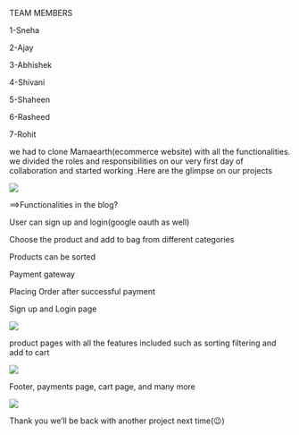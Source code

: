 TEAM MEMBERS

1-Sneha

2-Ajay

3-Abhishek

4-Shivani

5-Shaheen

6-Rasheed

7-Rohit

we had to clone Mamaearth(ecommerce website) with all the functionalities. we divided the roles and responsibilities on our very first day of collaboration and started working .Here are the glimpse on our projects

<img src="https://miro.medium.com/max/700/1*pXCJ1X44HBG1CUQC-Zp-Lg.png">

==>Functionalities in the blog?

User can sign up and login(google oauth as well)

Choose the product and add to bag from different categories

Products can be sorted

Payment gateway

Placing Order after successful payment

Sign up and Login page

<img src="https://miro.medium.com/max/700/1*F_UKWxRlUzBzZYFnoIHkpg.png">

product pages with all the features included such as sorting filtering and add to cart

<img src="https://miro.medium.com/max/700/1*MwpYyX-E2HOm3y1g_7Whnw.png">

Footer, payments page, cart page, and many more

<img src="https://miro.medium.com/max/700/1*TSHQ4uQErAe10gMDu3lxmw.png">

Thank you we’ll be back with another project next time(😉)
